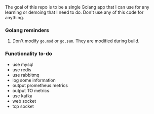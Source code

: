The goal of this repo is to be a single Golang app that I can use for any learning or demoing that I need to do. Don't use any of this code for anything.

### Golang reminders
1. Don't modify `go.mod` or `go.sum`. They are modified during build.


### Functionality to-do
* use mysql
* use redis
* use rabbitmq
* log some information
* output prometheus metrics
* output TO metrics
* use kafka
* web socket
* tcp socket